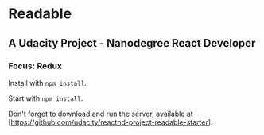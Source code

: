 # Readable
## A Udacity Project - Nanodegree React Developer
### Focus: Redux

Install with `npm install`.

Start with `npm install`.

Don't forget to download and run the server, available at [https://github.com/udacity/reactnd-project-readable-starter].